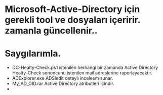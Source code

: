 # Microsoft-Active-Directory için gerekli tool ve dosyaları içeririr. zamanla güncellenir..
# Saygılarımla.

- DC-Healty-Check.ps1 istenilen herhangi bir zamanda Active Directory Healty-Check sonuncunu istenilen mail adreslerine raporlayacaktır.
- ADExplorer.exe ADSIedit detaylı inceleem sunar.
- My_AD_OID.rar Active Directory atributleri içindir.
-
